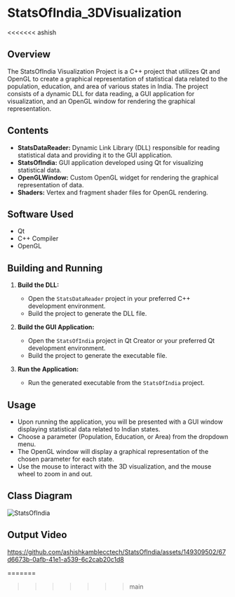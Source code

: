 # StatsOfIndia_3DVisualization
<<<<<<< ashish

## Overview

The StatsOfIndia Visualization Project is a C++ project that utilizes Qt and OpenGL to create a graphical representation of statistical data related to the population, education, and area of various states in India. The project consists of a dynamic DLL for data reading, a GUI application for visualization, and an OpenGL window for rendering the graphical representation.

## Contents

- **StatsDataReader:** Dynamic Link Library (DLL) responsible for reading statistical data and providing it to the GUI application.
- **StatsOfIndia:** GUI application developed using Qt for visualizing statistical data.
- **OpenGLWindow:** Custom OpenGL widget for rendering the graphical representation of data.
- **Shaders:** Vertex and fragment shader files for OpenGL rendering.

## Software Used

- Qt
- C++ Compiler
- OpenGL

## Building and Running

1. **Build the DLL:**
   - Open the `StatsDataReader` project in your preferred C++ development environment.
   - Build the project to generate the DLL file.

2. **Build the GUI Application:**
   - Open the `StatsOfIndia` project in Qt Creator or your preferred Qt development environment.
   - Build the project to generate the executable file.

3. **Run the Application:**
   - Run the generated executable from the `StatsOfIndia` project.

## Usage

- Upon running the application, you will be presented with a GUI window displaying statistical data related to Indian states.
- Choose a parameter (Population, Education, or Area) from the dropdown menu.
- The OpenGL window will display a graphical representation of the chosen parameter for each state.
- Use the mouse to interact with the 3D visualization, and the mouse wheel to zoom in and out.

## Class Diagram

![StatsOfIndia](https://github.com/ashishkamblecctech/StatsOfIndia/assets/149309502/5f8a7da4-1df5-46ab-a4ec-2be052e9c59f)

## Output Video

https://github.com/ashishkamblecctech/StatsOfIndia/assets/149309502/67d6673b-0afb-41e1-a539-6c2cab20c1d8

=======
>>>>>>> main
